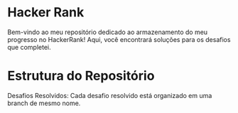 # Hacker Rank

Bem-vindo ao meu repositório dedicado ao armazenamento do meu progresso no HackerRank!
Aqui, você encontrará soluções para os desafios que completei.

# Estrutura do Repositório
Desafios Resolvidos: Cada desafio resolvido está organizado em uma branch de mesmo nome.
